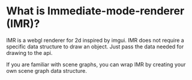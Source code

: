 # What is Immediate-mode-renderer (IMR)?
IMR is a webgl renderer for 2d inspired by imgui.
IMR does not require a specific data structure to draw an object.
Just pass the data needed for drawing to the api.

If you are familiar with scene graphs, you can wrap IMR by creating your own scene graph data structure.
